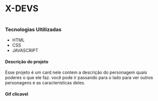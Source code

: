 # X-DEVS
 
 [<img src="/gif-x-devs.gif" alt="">](https://sthefanymerces.github.io/Landing-Page-GTA/)

### Tecnologias Ultilizadas 

- HTML
- CSS
- JAVASCRIPT

#### Descrição do projeto
Esse projeto é um card nele contem a descrição do personagem quais poderes o que ele faz. você pode ir passando para o lado para ver outros personagens e as caracteristicas deles.

 #### Gif clicavel 

